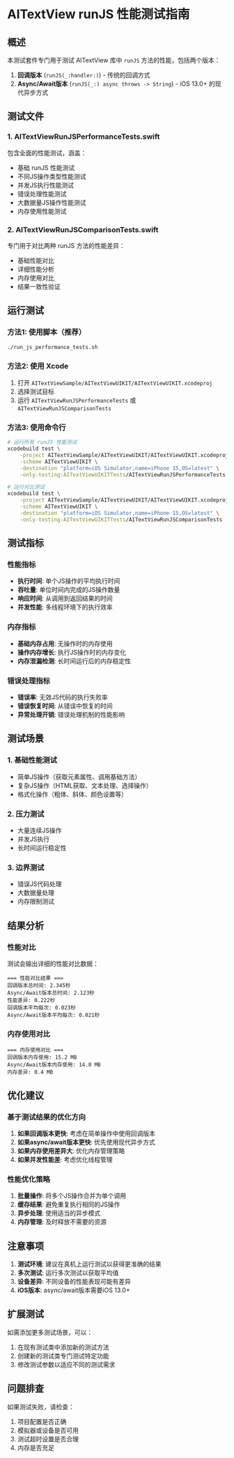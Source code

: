 # AITextView runJS 性能测试指南

## 概述

本测试套件专门用于测试 AITextView 库中 `runJS` 方法的性能，包括两个版本：
1. **回调版本** (`runJS(_:handler:)`) - 传统的回调方式
2. **Async/Await版本** (`runJS(_:) async throws -> String`) - iOS 13.0+ 的现代异步方式

## 测试文件

### 1. AITextViewRunJSPerformanceTests.swift
包含全面的性能测试，涵盖：
- 基础 runJS 性能测试
- 不同JS操作类型性能测试
- 并发JS执行性能测试
- 错误处理性能测试
- 大数据量JS操作性能测试
- 内存使用性能测试

### 2. AITextViewRunJSComparisonTests.swift
专门用于对比两种 runJS 方法的性能差异：
- 基础性能对比
- 详细性能分析
- 内存使用对比
- 结果一致性验证

## 运行测试

### 方法1: 使用脚本（推荐）
```bash
./run_js_performance_tests.sh
```

### 方法2: 使用 Xcode
1. 打开 `AITextViewSample/AITextViewUIKIT/AITextViewUIKIT.xcodeproj`
2. 选择测试目标
3. 运行 `AITextViewRunJSPerformanceTests` 或 `AITextViewRunJSComparisonTests`

### 方法3: 使用命令行
```bash
# 运行所有 runJS 性能测试
xcodebuild test \
    -project AITextViewSample/AITextViewUIKIT/AITextViewUIKIT.xcodeproj \
    -scheme AITextViewUIKIT \
    -destination "platform=iOS Simulator,name=iPhone 15,OS=latest" \
    -only-testing:AITextViewUIKITTests/AITextViewRunJSPerformanceTests

# 运行对比测试
xcodebuild test \
    -project AITextViewSample/AITextViewUIKIT/AITextViewUIKIT.xcodeproj \
    -scheme AITextViewUIKIT \
    -destination "platform=iOS Simulator,name=iPhone 15,OS=latest" \
    -only-testing:AITextViewUIKITTests/AITextViewRunJSComparisonTests
```

## 测试指标

### 性能指标
- **执行时间**: 单个JS操作的平均执行时间
- **吞吐量**: 单位时间内完成的JS操作数量
- **响应时间**: 从调用到返回结果的时间
- **并发性能**: 多线程环境下的执行效率

### 内存指标
- **基础内存占用**: 无操作时的内存使用
- **操作内存增长**: 执行JS操作时的内存变化
- **内存泄漏检测**: 长时间运行后的内存稳定性

### 错误处理指标
- **错误率**: 无效JS代码的执行失败率
- **错误恢复时间**: 从错误中恢复的时间
- **异常处理开销**: 错误处理机制的性能影响

## 测试场景

### 1. 基础性能测试
- 简单JS操作（获取元素属性、调用基础方法）
- 复杂JS操作（HTML获取、文本处理、选择操作）
- 格式化操作（粗体、斜体、颜色设置等）

### 2. 压力测试
- 大量连续JS操作
- 并发JS执行
- 长时间运行稳定性

### 3. 边界测试
- 错误JS代码处理
- 大数据量处理
- 内存限制测试

## 结果分析

### 性能对比
测试会输出详细的性能对比数据：
```
=== 性能对比结果 ===
回调版本总时间: 2.345秒
Async/Await版本总时间: 2.123秒
性能差异: 0.222秒
回调版本平均每次: 0.023秒
Async/Await版本平均每次: 0.021秒
```

### 内存使用对比
```
=== 内存使用对比 ===
回调版本内存使用: 15.2 MB
Async/Await版本内存使用: 14.8 MB
内存差异: 0.4 MB
```

## 优化建议

### 基于测试结果的优化方向
1. **如果回调版本更快**: 考虑在简单操作中使用回调版本
2. **如果async/await版本更快**: 优先使用现代异步方式
3. **如果内存使用差异大**: 优化内存管理策略
4. **如果并发性能差**: 考虑优化线程管理

### 性能优化策略
1. **批量操作**: 将多个JS操作合并为单个调用
2. **缓存结果**: 避免重复执行相同的JS操作
3. **异步处理**: 使用适当的异步模式
4. **内存管理**: 及时释放不需要的资源

## 注意事项

1. **测试环境**: 建议在真机上运行测试以获得更准确的结果
2. **多次测试**: 运行多次测试以获取平均值
3. **设备差异**: 不同设备的性能表现可能有差异
4. **iOS版本**: async/await版本需要iOS 13.0+

## 扩展测试

如需添加更多测试场景，可以：
1. 在现有测试类中添加新的测试方法
2. 创建新的测试类专门测试特定功能
3. 修改测试参数以适应不同的测试需求

## 问题排查

如果测试失败，请检查：
1. 项目配置是否正确
2. 模拟器或设备是否可用
3. 测试超时设置是否合理
4. 内存是否充足
